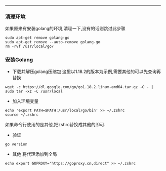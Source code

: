 <article-title title="Ubuntu安装Go环境"></article-title>

<article-meta created="2023年09月06日" updated="2023年09月06日"></article-meta>

--- 

### 清理环境

如果原来有安装golang的环境,清理一下,没有的话则跳过此步骤
```shell
sudo apt-get remove golang-go
sudo apt-get remove --auto-remove golang-go
rm -rvf /usr/local/go/
```

### 安装Golang

* 下载并解压golang压缩包
这里以1.18.2的版本为示例,需要其他的可以先查询再替换
```shell
wget -c https://dl.google.com/go/go1.18.2.linux-amd64.tar.gz -O - | sudo tar -xz -C /usr/local
```

* 加入环境变量
```shell
echo 'export PATH=$PATH:/usr/local/go/bin' >> ~/.zshrc
source ~/.zshrc
```
如果命令行使用的是其他,把zshrc替换成其他的即可.

* 验证
```shell
go version
```

* 其他
将代理添加到全局
```shell
echo export GOPROXY="https://goproxy.cn,direct" >> ~/.zshrc
```